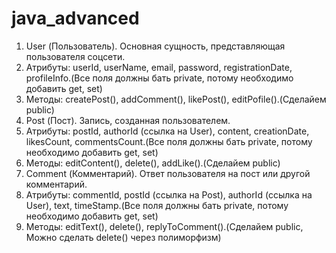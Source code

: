 # java_advanced

1. User (Пользователь). Основная сущность, представляющая пользователя соцсети.
  1. Атрибуты: userId, userName, email, password, registrationDate, profileInfo.(Все поля должны бать private, потому необходимо добавить get, set)
  2. Методы: createPost(), addComment(), likePost(), editPofile().(Сделайем public)
2. Post (Пост). Запись, созданная пользователем.
  1. Атрибуты: postId, authorId (ссылка на User), content, creationDate, likesCount, commentsCount.(Все поля должны бать private, потому необходимо добавить get, set)
  2. Методы: editContent(), delete(), addLike().(Сделайем public)
3. Comment (Комментарий). Ответ пользователя на пост или другой комментарий.
  1. Атрибуты: commentId, postId (ссылка на Post), authorId (ссылка на User), text, timeStamp.(Все поля должны бать private, потому необходимо добавить get, set)
  2. Методы: editText(), delete(), replyToComment().(Сделайем public, Можно сделать delete() через полиморфизм) 

